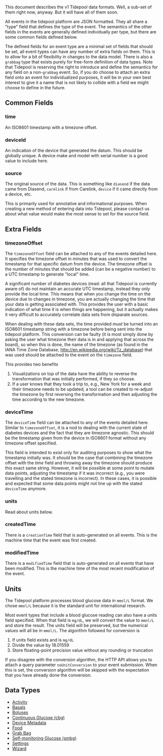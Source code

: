 This document describes the v1 Tidepool data formats.  Well, a sub-set of them right now, anyway.  But it will have all of them soon.

All events in the tidepool platform are JSON formatted.  They all share a "type" field that defines the type of the event.  The semantics of the other fields in the events are generally defined individually per type, but there are some common fields defined below.  

The defined fields for an event type are a minimal set of fields that should be set, all event types can have any number of extra fields on them.  This is to allow for a bit of flexibility in changes to the data model.  There is also a `grabbag` type that exists purely for free-form definition of data types.  Note that Tidepool is reserving the right to introduce and define the semantics for any field on a non-`grabbag` event.  So, if you do choose to attach an extra field onto an event for individualized purposes, it will be in your own best interest to give it a name that is not likely to collide with a field we might choose to define in the future.

## Common Fields

### time

An ISO8601 timestamp with a timezone offset.

### deviceId

An indication of the device that generated the datum.  This should be globally unique.  A device make and model with serial number is a good value to include here.

### source

The original source of the data.  This is something like `diasend` if the data came from Diasend, `carelink` if from Carelink, `device` if it came directly from a device, etc.

This is primarily used for annotative and informational purposes.  When creating a new method of entering data into Tidepool, please contact us about what value would make the most sense to set for the source field.

## Extra Fields

### timezoneOffset

The `timezoneOffset` field can be attached to any of the events detailed here.  It specifies the timezone offset in minutes that was used to convert the timestamp for that specific datum from the device.  The timezone offset is the number of minutes that should be added (can be a negative number) to a UTC timestamp to generate "local" time.

A significant number of diabetes devices (read: all that Tidepool is currently aware of) do not maintain an accurate UTC timestamp, instead they only provide the local time.  This means that when you change the time on the device due to changes in timezone, you are actually changing the time that your data is getting associated with.  This provides the user with a basic indication of what time it is when things are happening, but it actually makes it very difficult to accurately correlate data sets from disparate sources.

When dealing with these data sets, the time provided *must* be turned into an ISO8601 timestamp string with a timezone before being sent into the tidepool platform.  This conversion can be faulty (it is most simply done by asking the user what timezone their data is in and applying that across the board), so when this is done, the name of the timezone (as found in the IANA Time Zone Database, http://en.wikipedia.org/wiki/Tz_database) that was used should be attached to the event on the `timezone` field.

This provides two benefits

1. Visualizations on top of the data have the ability to reverse the transformation that was initially performed, if they so choose.
2. If a user knows that they took a trip to, e.g., New York for a week and their timezone needs to be updated, a tool can be created to re-adjust the timezone by first reversing the transformation and then adjusting the time according to the new timezone.

### deviceTime

The `deviceTime` field can be attached to any of the events detailed here.  Similar to `timezoneOffset`, it is a nod to dealing with the current state of diabetes devices and the fact that they are timezone agnostic.  This should be the timestamp given from the device in ISO8601 format without any timezone offset specified.

This field is intended to exist only for auditing purposes to show what the timestamp initially was.  It *should* be the case that combining the timezone offset with the *time* field and throwing away the timezone should produce this exact same string.  However, it will be possible at some point to mutate data points, adjusting the timestamp if it was incorrect (e.g., you were travelling and the stated timezone is incorrect).  In these cases, it is possible and expected that some data points might not line up with the stated `deviceTime` anymore.

### units

Read about units below.

### createdTime

There is a `creationTime` field that is auto-generated on all events.  This is the machine time that the event was first created.

### modifiedTime

There is a `modifiedTime` field that is auto-generated on all events that have been modified.  This is the machine time of the most recent modification of the event.

## Units

The Tidepool platform processes blood glucose data in `mmol/L` format.  We chose `mmol/L` because it is the standard unit for international research.

Most event types that include a blood glucose reading can also have a units field specified.  When that field is `mg/dL`, we will convert the value to `mmol/L` and store the result.  The units field will be preserved, but the numerical values will all be in `mmol/L`.  The algorithm followed for conversion is

1. If units field exists and is `mg/dL`
2. Divide the value by 18.01559
3. Store floating-point precision value without any rounding or truncation

If you disagree with the conversion algorithm, the HTTP API allows you to attach a query parameter `noUnitConversion` to your event submission.  When this is set, the conversion algorithm will be skipped with the expectation that you have already done the conversion.

## Data Types

* [Activity](./v1/activity.md)
* [Basals](./v1/basal.md)
* [Boluses](./v1/bolus.md)
* [Continuous Glucose (cbg)](./v1/cbg.md)
* [Device Metadata](./v1/deviceMeta.md)
* [Food](./v1/food.md)
* [Grab Bag](./v1/grabbag.md)
* [Self-monitoring Glucose (smbg)](./v1/smbg.md)
* [Settings](./v1/settings.md)
* [Wizard](./v1/wizard.md)